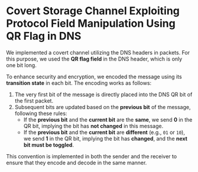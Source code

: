 # Covert Storage Channel Exploiting Protocol Field Manipulation Using QR Flag in DNS

We implemented a covert channel utilizing the DNS headers in packets. For this purpose, we used the **QR flag field** in the DNS header, which is only one bit long. 

To enhance security and encryption, we encoded the message using its **transition state** in each bit. The encoding works as follows:

1. The very first bit of the message is directly placed into the DNS QR bit of the first packet.
2. Subsequent bits are updated based on the **previous bit** of the message, following these rules:
   - If the **previous bit** and the **current bit** are the **same**, we send **0** in the QR bit, implying the bit has **not changed** in this message.
   - If the **previous bit** and the **current bit** are **different** (e.g., `01` or `10`), we send **1** in the QR bit, implying the bit has **changed**, and the **next bit must be toggled**.



This convention is implemented in both the sender and the receiver to ensure that they encode and decode in the same manner.
